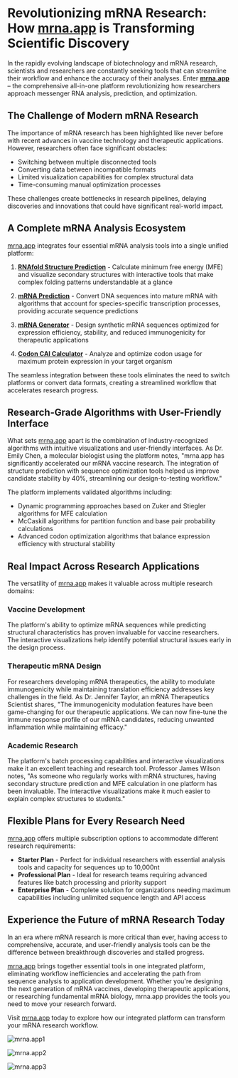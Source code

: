 # Revolutionizing mRNA Research: How [mrna.app](https://mrna.app/) is Transforming Scientific Discovery

In the rapidly evolving landscape of biotechnology and mRNA research, scientists and researchers are constantly seeking tools that can streamline their workflow and enhance the accuracy of their analyses. Enter **[mrna.app](https://mrna.app/)** – the comprehensive all-in-one platform revolutionizing how researchers approach messenger RNA analysis, prediction, and optimization.

## The Challenge of Modern mRNA Research

The importance of mRNA research has been highlighted like never before with recent advances in vaccine technology and therapeutic applications. However, researchers often face significant obstacles:

- Switching between multiple disconnected tools
- Converting data between incompatible formats
- Limited visualization capabilities for complex structural data
- Time-consuming manual optimization processes

These challenges create bottlenecks in research pipelines, delaying discoveries and innovations that could have significant real-world impact.

## A Complete mRNA Analysis Ecosystem

[mrna.app](https://mrna.app/) integrates four essential mRNA analysis tools into a single unified platform:

1. **[RNAfold Structure Prediction](https://mrna.app/rnafold)** - Calculate minimum free energy (MFE) and visualize secondary structures with interactive tools that make complex folding patterns understandable at a glance

2. **[mRNA Prediction](https://mrna.app/mrnaPrediction)** - Convert DNA sequences into mature mRNA with algorithms that account for species-specific transcription processes, providing accurate sequence predictions

3. **[mRNA Generator](https://mrna.app/mrnaGenerator)** - Design synthetic mRNA sequences optimized for expression efficiency, stability, and reduced immunogenicity for therapeutic applications

4. **[Codon CAI Calculator](https://mrna.app/cai)** - Analyze and optimize codon usage for maximum protein expression in your target organism

The seamless integration between these tools eliminates the need to switch platforms or convert data formats, creating a streamlined workflow that accelerates research progress.

## Research-Grade Algorithms with User-Friendly Interface

What sets [mrna.app](https://mrna.app/) apart is the combination of industry-recognized algorithms with intuitive visualizations and user-friendly interfaces. As Dr. Emily Chen, a molecular biologist using the platform notes, "mrna.app has significantly accelerated our mRNA vaccine research. The integration of structure prediction with sequence optimization tools helped us improve candidate stability by 40%, streamlining our design-to-testing workflow."

The platform implements validated algorithms including:
- Dynamic programming approaches based on Zuker and Stiegler algorithms for MFE calculation
- McCaskill algorithms for partition function and base pair probability calculations
- Advanced codon optimization algorithms that balance expression efficiency with structural stability

## Real Impact Across Research Applications

The versatility of [mrna.app](https://mrna.app/) makes it valuable across multiple research domains:

### Vaccine Development
The platform's ability to optimize mRNA sequences while predicting structural characteristics has proven invaluable for vaccine researchers. The interactive visualizations help identify potential structural issues early in the design process.

### Therapeutic mRNA Design
For researchers developing mRNA therapeutics, the ability to modulate immunogenicity while maintaining translation efficiency addresses key challenges in the field. As Dr. Jennifer Taylor, an mRNA Therapeutics Scientist shares, "The immunogenicity modulation features have been game-changing for our therapeutic applications. We can now fine-tune the immune response profile of our mRNA candidates, reducing unwanted inflammation while maintaining efficacy."

### Academic Research
The platform's batch processing capabilities and interactive visualizations make it an excellent teaching and research tool. Professor James Wilson notes, "As someone who regularly works with mRNA structures, having secondary structure prediction and MFE calculation in one platform has been invaluable. The interactive visualizations make it much easier to explain complex structures to students."

## Flexible Plans for Every Research Need

[mrna.app](https://mrna.app/pricing) offers multiple subscription options to accommodate different research requirements:

- **Starter Plan** - Perfect for individual researchers with essential analysis tools and capacity for sequences up to 10,000nt
- **Professional Plan** - Ideal for research teams requiring advanced features like batch processing and priority support
- **Enterprise Plan** - Complete solution for organizations needing maximum capabilities including unlimited sequence length and API access

## Experience the Future of mRNA Research Today

In an era where mRNA research is more critical than ever, having access to comprehensive, accurate, and user-friendly analysis tools can be the difference between breakthrough discoveries and stalled progress. 

[mrna.app](https://mrna.app/) brings together essential tools in one integrated platform, eliminating workflow inefficiencies and accelerating the path from sequence analysis to application development. Whether you're designing the next generation of mRNA vaccines, developing therapeutic applications, or researching fundamental mRNA biology, mrna.app provides the tools you need to move your research forward.

Visit [mrna.app](https://mrna.app/) today to explore how our integrated platform can transform your mRNA research workflow.

![mrna.app1](https://sequence.mrna.app/mrna_app1.jpg)

![mrna.app2](https://sequence.mrna.app/mrna_app2.jpg)

![mrna.app3](https://sequence.mrna.app/mrna_app3.jpg)
